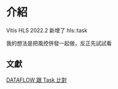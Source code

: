 # 介紹

Vitis HLS 2022.2 新增了 hls::task

我的想法是把風控併發一起做，反正先試試看

## 文獻

[DATAFLOW 跟 Task 比對](https://cloud.tencent.com/developer/article/2313817)
